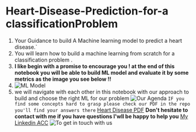 # Heart-Disease-Prediction-for-a classificationProblem
1. Your Guidance to build A Machine learning model to predict a heart disease.`
2. You will learn how to build a machine learning from scratch for a classification problem .
3. **I like begin with a promise to encourage you ! at the end of this notebook you will be able to build ML model and evaluate it by some metrics as the image you see below !!**
4. ![ML Model](https://raw.githubusercontent.com/khaledshakerrr/heart-disease-Prediction/main/images/your%20achievement%20looklike.png)
5. we will navigate with each other in this notebook with our approach to build and choose the right ML for our problem
   ![Our Agenda](https://raw.githubusercontent.com/khaledshakerrr/heart-disease-Prediction/main/images/Agenda.png)
`IF you find some concepts hard to grasp please check our PDF in the repo you'll find your answers there` [Heart Disease PDF](Predicting-heart-disease-presentation.pdf)
   **Don't hesitate to contact with me if you have questions I'wll be happy to help you** [My Linkedin ACC](https://www.linkedin.com/in/khaledshakerrr/)
   ![To get in touch with us](https://raw.githubusercontent.com/khaledshakerrr/heart-disease-Prediction/main/images/get%20in%20touch.png)
